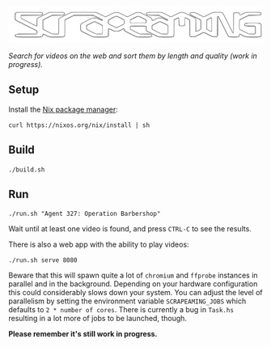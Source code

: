[![scrapeaming](./static/scrapeaming.svg)](#)

*Search for videos on the web and sort them by length and quality
(work in progress).*

## Setup
Install the [Nix package manager](https://nixos.org/nix/):
```
curl https://nixos.org/nix/install | sh
```

## Build
```
./build.sh
```

## Run
```
./run.sh "Agent 327: Operation Barbershop"
```
Wait until at least one video is found, and press `CTRL-C` to see the
results.

There is also a web app with the ability to play videos:
```
./run.sh serve 8080
```

Beware that this will spawn quite a lot of `chromium` and `ffprobe`
instances in parallel and in the background. Depending on your
hardware configuration this could considerably slows down your
system. You can adjust the level of parallelism by setting the
environment variable `SCRAPEAMING_JOBS` which defaults to `2 * number
of cores`. There is currently a bug in `Task.hs` resulting in a lot
more of jobs to be launched, though.

**Please remember it's still work in progress.**
